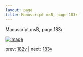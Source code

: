 ```yaml
---
layout: page
title: Manuscript msB, page 183r
---
```


Manuscript msB, page 183r

[![image](http://www.homermultitext.org/iipsrv?OBJ=IIP,1.0&FIF=/project/homer/pyramidal/deepzoom/hmt/vbbifolio/v1/vb_182v_183r.tif&WID=100&CVT=JPEG)](http://www.homermultitext.org/ict2/?urn=urn:cite2:hmt:vbbifolio.v1:vb_182v_183r)

prev:  [182v](../182v) | next:  [183v](../183v)

